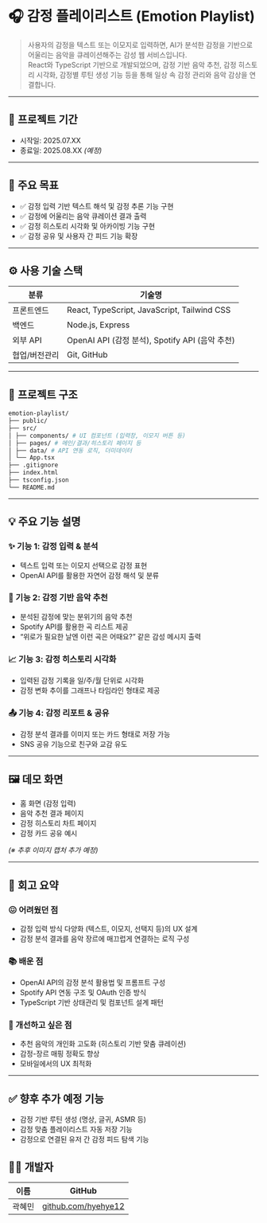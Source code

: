 # 🎧 감정 플레이리스트 (Emotion Playlist)

> 사용자의 감정을 텍스트 또는 이모지로 입력하면, AI가 분석한 감정을 기반으로 어울리는 음악을 큐레이션해주는 감성 웹 서비스입니다.  
> React와 TypeScript 기반으로 개발되었으며, 감정 기반 음악 추천, 감정 히스토리 시각화, 감정별 루틴 생성 기능 등을 통해 일상 속 감정 관리와 음악 감상을 연결합니다.

---

## 📆 프로젝트 기간

- 시작일: 2025.07.XX
- 종료일: 2025.08.XX _(예정)_

---

## 🎯 주요 목표

- ✅ 감정 입력 기반 텍스트 해석 및 감정 추론 기능 구현
- ✅ 감정에 어울리는 음악 큐레이션 결과 출력
- ✅ 감정 히스토리 시각화 및 아카이빙 기능 구현
- ✅ 감정 공유 및 사용자 간 피드 기능 확장

---

## ⚙️ 사용 기술 스택

| 분류          | 기술명                                          |
| ------------- | ----------------------------------------------- |
| 프론트엔드    | React, TypeScript, JavaScript, Tailwind CSS     |
| 백엔드        | Node.js, Express                                |
| 외부 API      | OpenAI API (감정 분석), Spotify API (음악 추천) |
| 협업/버전관리 | Git, GitHub                                     |

---

## 🧱 프로젝트 구조

```bash
emotion-playlist/
├── public/
├── src/
│ ├── components/ # UI 컴포넌트 (입력창, 이모지 버튼 등)
│ ├── pages/ # 메인/결과/히스토리 페이지 등
│ ├── data/ # API 연동 로직, 더미데이터
│ └── App.tsx
├── .gitignore
├── index.html
├── tsconfig.json
└── README.md
```

---

## 💡 주요 기능 설명

### ✨ 기능 1: 감정 입력 & 분석

- 텍스트 입력 또는 이모지 선택으로 감정 표현
- OpenAI API를 활용한 자연어 감정 해석 및 분류

### 🎵 기능 2: 감정 기반 음악 추천

- 분석된 감정에 맞는 분위기의 음악 추천
- Spotify API를 활용한 곡 리스트 제공
- “위로가 필요한 날엔 이런 곡은 어때요?” 같은 감성 메시지 출력

### 📈 기능 3: 감정 히스토리 시각화

- 입력된 감정 기록을 일/주/월 단위로 시각화
- 감정 변화 추이를 그래프나 타임라인 형태로 제공

### 📤 기능 4: 감정 리포트 & 공유

- 감정 분석 결과를 이미지 또는 카드 형태로 저장 가능
- SNS 공유 기능으로 친구와 교감 유도

---

## 🖼️ 데모 화면

- 홈 화면 (감정 입력)
- 음악 추천 결과 페이지
- 감정 히스토리 차트 페이지
- 감정 카드 공유 예시

_(※ 추후 이미지 캡처 추가 예정)_

---

## 🧠 회고 요약

### 😖 어려웠던 점

- 감정 입력 방식 다양화 (텍스트, 이모지, 선택지 등)의 UX 설계
- 감정 분석 결과를 음악 장르에 매끄럽게 연결하는 로직 구성

### 📚 배운 점

- OpenAI API의 감정 분석 활용법 및 프롬프트 구성
- Spotify API 연동 구조 및 OAuth 인증 방식
- TypeScript 기반 상태관리 및 컴포넌트 설계 패턴

### 🔧 개선하고 싶은 점

- 추천 음악의 개인화 고도화 (히스토리 기반 맞춤 큐레이션)
- 감정-장르 매핑 정확도 향상
- 모바일에서의 UX 최적화

---

## ✅ 향후 추가 예정 기능

- 감정 기반 루틴 생성 (명상, 글귀, ASMR 등)
- 감정 맞춤 플레이리스트 자동 저장 기능
- 감정으로 연결된 유저 간 감정 피드 탐색 기능

## 🙋‍♀️ 개발자

| 이름   | GitHub                                                                                             |
| ------ | -------------------------------------------------------------------------------------------------- |
| 곽혜민 | [github.com/hyehye12](https://github.com/hyehye12/hyehye12/tree/main/smallprojects/small-project2) |
